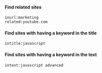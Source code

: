 #### Find related sites

```
inurl:marketing
related:youtube.com
```

#### Find sites with having a keyword in the title

```
intitle:javascript
```

#### Find sites with having a keyword in the text

```
intext:javascript advanced
```
